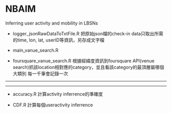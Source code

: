 # NBAIM
Inferring user activity and mobility in LBSNs

- logger_jsonRawDataToTxtFile.R
把原始json檔的check-in data只取出所需的time, lon, lat, userID等資訊，另存成文字檔

- main_vanue_search.R
- foursquare_vanue_search.R
根據經緯度資訊到foursquare API(venue search)抓該location相對應的category，並且看該category的最頂層屬哪個大類別
每一千筆會記錄一次

______________________________



______________________________

- accuracy.R
計算activity inferrence的準確度

- CDF.R
計算每個useractivity inferrence
